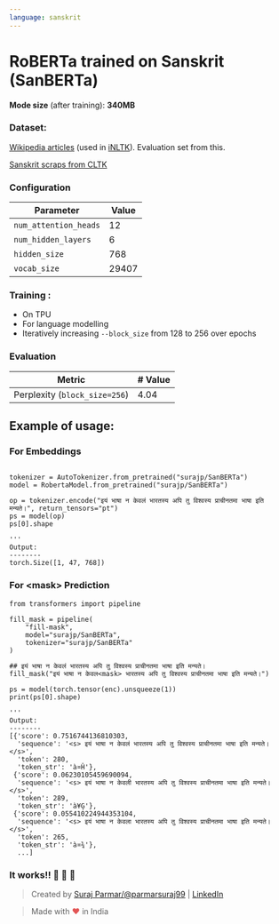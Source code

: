 ```yaml
---
language: sanskrit
---
```


# RoBERTa trained on Sanskrit (SanBERTa)

**Mode size** (after training): **340MB**

### Dataset:

[Wikipedia articles](https://www.kaggle.com/disisbig/sanskrit-wikipedia-articles) (used in [iNLTK](https://github.com/goru001/nlp-for-sanskrit)).
Evaluation set from this.

[Sanskrit scraps from CLTK](http://cltk.org/)

### Configuration

| Parameter | Value |
|---|---|
| `num_attention_heads` | 12 |
| `num_hidden_layers` | 6 |
| `hidden_size` | 768 |
| `vocab_size` | 29407 |

### Training :
- On TPU
- For language modelling
- Iteratively increasing `--block_size` from 128 to 256 over epochs

### Evaluation

|Metric| # Value |
|---|---|
|Perplexity (`block_size=256`)|4.04|

## Example of usage:

### For Embeddings

```

tokenizer = AutoTokenizer.from_pretrained("surajp/SanBERTa")
model = RobertaModel.from_pretrained("surajp/SanBERTa")

op = tokenizer.encode("इयं भाषा न केवलं भारतस्य अपि तु विश्वस्य प्राचीनतमा भाषा इति मन्यते।", return_tensors="pt")
ps = model(op)
ps[0].shape

```
```
'''
Output:
--------
torch.Size([1, 47, 768])

```


### For \<mask\> Prediction

```
from transformers import pipeline

fill_mask = pipeline(
    "fill-mask",
    model="surajp/SanBERTa",
    tokenizer="surajp/SanBERTa"
)

## इयं भाषा न केवलं भारतस्य अपि तु विश्वस्य प्राचीनतमा भाषा इति मन्यते।
fill_mask("इयं भाषा न केवल<mask> भारतस्य अपि तु विश्वस्य प्राचीनतमा भाषा इति मन्यते।")

ps = model(torch.tensor(enc).unsqueeze(1))
print(ps[0].shape)
```
```
'''
Output:
--------
[{'score': 0.7516744136810303,
  'sequence': '<s> इयं भाषा न केवलं भारतस्य अपि तु विश्वस्य प्राचीनतमा भाषा इति मन्यते।</s>',
  'token': 280,
  'token_str': 'à¤Ĥ'},
 {'score': 0.06230105459690094,
  'sequence': '<s> इयं भाषा न केवली भारतस्य अपि तु विश्वस्य प्राचीनतमा भाषा इति मन्यते।</s>',
  'token': 289,
  'token_str': 'à¥Ģ'},
 {'score': 0.055410224944353104,
  'sequence': '<s> इयं भाषा न केवला भारतस्य अपि तु विश्वस्य प्राचीनतमा भाषा इति मन्यते।</s>',
  'token': 265,
  'token_str': 'à¤¾'},
  ...]
```

### It works!! 🎉 🎉 🎉

> Created by [Suraj Parmar/@parmarsuraj99](https://twitter.com/parmarsuraj99) | [LinkedIn](https://www.linkedin.com/in/parmarsuraj99/)

> Made with <span style="color: #e25555;">&hearts;</span> in India
